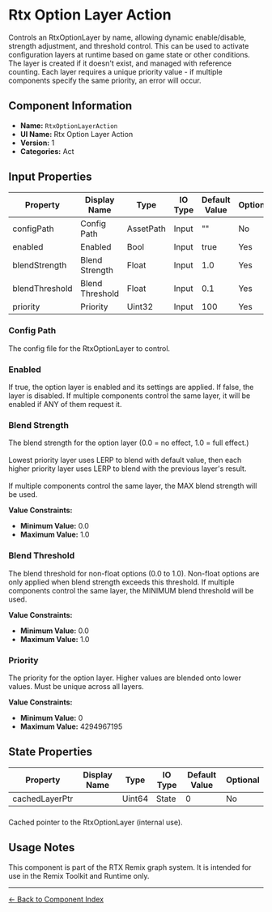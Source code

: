 # Rtx Option Layer Action

Controls an RtxOptionLayer by name, allowing dynamic enable/disable, strength adjustment, and threshold control\. This can be used to activate configuration layers at runtime based on game state or other conditions\. The layer is created if it doesn't exist, and managed with reference counting\. Each layer requires a unique priority value \- if multiple components specify the same priority, an error will occur\.

## Component Information

- **Name:** `RtxOptionLayerAction`
- **UI Name:** Rtx Option Layer Action
- **Version:** 1
- **Categories:** Act

## Input Properties

| Property | Display Name | Type | IO Type | Default Value | Optional |
|----------|--------------|------|---------|---------------|----------|
| configPath | Config Path | AssetPath | Input | "" | No | 
| enabled | Enabled | Bool | Input | true | Yes | 
| blendStrength | Blend Strength | Float | Input | 1\.0 | Yes | 
| blendThreshold | Blend Threshold | Float | Input | 0\.1 | Yes | 
| priority | Priority | Uint32 | Input | 100 | Yes | 

### Config Path

The config file for the RtxOptionLayer to control\.


### Enabled

If true, the option layer is enabled and its settings are applied\. If false, the layer is disabled\. If multiple components control the same layer, it will be enabled if ANY of them request it\.


### Blend Strength

The blend strength for the option layer \(0\.0 = no effect, 1\.0 = full effect\.\)<br/><br/>Lowest priority layer uses LERP to blend with default value, then each higher priority layer uses LERP to blend with the previous layer's result\.<br/><br/>If multiple components control the same layer, the MAX blend strength will be used\.


**Value Constraints:**

- **Minimum Value:** 0\.0
- **Maximum Value:** 1\.0

### Blend Threshold

The blend threshold for non\-float options \(0\.0 to 1\.0\)\. Non\-float options are only applied when blend strength exceeds this threshold\. If multiple components control the same layer, the MINIMUM blend threshold will be used\.


**Value Constraints:**

- **Minimum Value:** 0\.0
- **Maximum Value:** 1\.0

### Priority

The priority for the option layer\. Higher values are blended onto lower values\. Must be unique across all layers\.


**Value Constraints:**

- **Minimum Value:** 0
- **Maximum Value:** 4294967195

## State Properties

| Property | Display Name | Type | IO Type | Default Value | Optional |
|----------|--------------|------|---------|---------------|----------|
| cachedLayerPtr |  | Uint64 | State | 0 | No | 

### 

Cached pointer to the RtxOptionLayer \(internal use\)\.


## Usage Notes

This component is part of the RTX Remix graph system. It is intended for use in the Remix Toolkit and Runtime only.

---
[← Back to Component Index](index.md)
